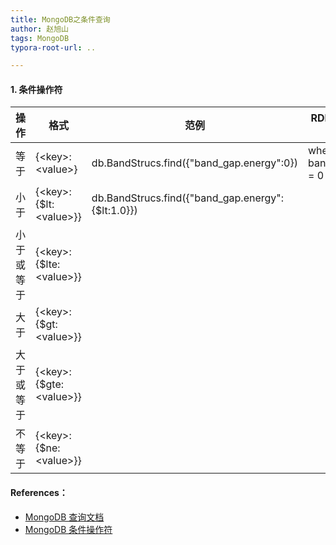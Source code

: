 ```yaml
---
title: MongoDB之条件查询
author: 赵旭山
tags: MongoDB
typora-root-url: ..

---
```




#### 1. 条件操作符



| 操作       | 格式                     | 范例                                              | RDBMS中的类似语句         |
| ---------- | ------------------------ | ------------------------------------------------- | ------------------------- |
| 等于       | {\<key>:\<value>}        | db.BandStrucs.find({"band_gap.energy":0})         | where band_gap.energy = 0 |
| 小于       | {\<key>:{$lt:\<value>}}  | db.BandStrucs.find({"band_gap.energy":{$lt:1.0}}) |                           |
| 小于或等于 | {\<key>:{$lte:\<value>}} |                                                   |                           |
| 大于       | {\<key>:{$gt:\<value>}}  |                                                   |                           |
| 大于或等于 | {\<key>:{$gte:\<value>}} |                                                   |                           |
| 不等于     | {\<key>:{$ne:\<value>}}  |                                                   |                           |













#### References：

* [MongoDB 查询文档](https://www.runoob.com/mongodb/mongodb-query.html)
* [MongoDB 条件操作符](https://www.runoob.com/mongodb/mongodb-operators.html)